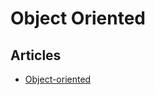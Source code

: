 # Object Oriented

## Articles
- [Object-oriented](https://astaxie.gitbooks.io/build-web-application-with-golang/content/en/02.5.html)